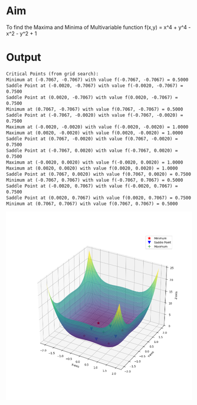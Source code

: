 # Aim
To find the Maxima and Minima of Multivariable function f(x,y) = x^4 + y^4 - x^2 - y^2 + 1

# Output
```
Critical Points (from grid search):
Minimum at (-0.7067, -0.7067) with value f(-0.7067, -0.7067) = 0.5000
Saddle Point at (-0.0020, -0.7067) with value f(-0.0020, -0.7067) = 0.7500
Saddle Point at (0.0020, -0.7067) with value f(0.0020, -0.7067) = 0.7500
Minimum at (0.7067, -0.7067) with value f(0.7067, -0.7067) = 0.5000
Saddle Point at (-0.7067, -0.0020) with value f(-0.7067, -0.0020) = 0.7500
Maximum at (-0.0020, -0.0020) with value f(-0.0020, -0.0020) = 1.0000
Maximum at (0.0020, -0.0020) with value f(0.0020, -0.0020) = 1.0000
Saddle Point at (0.7067, -0.0020) with value f(0.7067, -0.0020) = 0.7500
Saddle Point at (-0.7067, 0.0020) with value f(-0.7067, 0.0020) = 0.7500
Maximum at (-0.0020, 0.0020) with value f(-0.0020, 0.0020) = 1.0000
Maximum at (0.0020, 0.0020) with value f(0.0020, 0.0020) = 1.0000
Saddle Point at (0.7067, 0.0020) with value f(0.7067, 0.0020) = 0.7500
Minimum at (-0.7067, 0.7067) with value f(-0.7067, 0.7067) = 0.5000
Saddle Point at (-0.0020, 0.7067) with value f(-0.0020, 0.7067) = 0.7500
Saddle Point at (0.0020, 0.7067) with value f(0.0020, 0.7067) = 0.7500
Minimum at (0.7067, 0.7067) with value f(0.7067, 0.7067) = 0.5000
```
![matlab-code-python-rewrite](https://github.com/felixity1917/matlab-code-python-rewrite/blob/main/Experiment%202B%20-%20Finding%20Extremums%20of%20Multivariable%20Function/Assets/Figure_1.png?raw=true)
